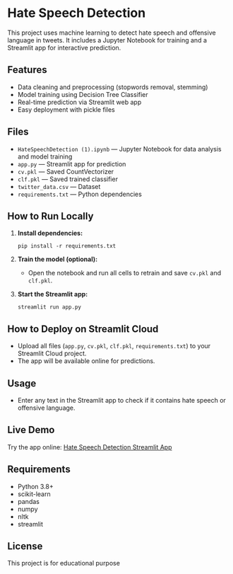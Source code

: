 # Hate Speech Detection

This project uses machine learning to detect hate speech and offensive language in tweets. It includes a Jupyter Notebook for training and a Streamlit app for interactive prediction.

## Features

- Data cleaning and preprocessing (stopwords removal, stemming)
- Model training using Decision Tree Classifier
- Real-time prediction via Streamlit web app
- Easy deployment with pickle files

## Files

- `HateSpeechDetection (1).ipynb` — Jupyter Notebook for data analysis and model training
- `app.py` — Streamlit app for prediction
- `cv.pkl` — Saved CountVectorizer
- `clf.pkl` — Saved trained classifier
- `twitter_data.csv` — Dataset
- `requirements.txt` — Python dependencies

## How to Run Locally

1. **Install dependencies:**
    ```
    pip install -r requirements.txt
    ```

2. **Train the model (optional):**
    - Open the notebook and run all cells to retrain and save `cv.pkl` and `clf.pkl`.

3. **Start the Streamlit app:**
    ```
    streamlit run app.py
    ```

## How to Deploy on Streamlit Cloud

- Upload all files (`app.py`, `cv.pkl`, `clf.pkl`, `requirements.txt`) to your Streamlit Cloud project.
- The app will be available online for predictions.

## Usage

- Enter any text in the Streamlit app to check if it contains hate speech or offensive language.

## Live Demo

Try the app online: [Hate Speech Detection Streamlit App](https://hate-speech-detection-9idg8m3au5tdta8n4oedjk.streamlit.app/)

## Requirements

- Python 3.8+
- scikit-learn
- pandas
- numpy
- nltk
- streamlit

## License

This project is for educational purpose

